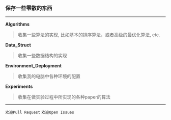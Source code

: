 ### 保存一些零散的东西

---
**Algorithms**

>收集一些算法的实现, 比如基本的排序算法，或者高级的最优化算法, etc.

**Data_Struct**

>收集一些数据结构的实现

**Environment_Deployment**

>收集我的电脑中各种环境的配置

**Experiments**

>收集在做实验过程中所实现的各种paper的算法


---
`欢迎Pull Request`
`欢迎Open Issues`